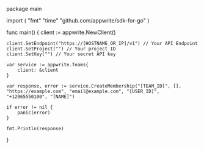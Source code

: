 package main

import (
    "fmt"
    "time"
    "github.com/appwrite/sdk-for-go"
)

func main() {
    client := appwrite.NewClient()

    client.SetEndpoint("https://[HOSTNAME_OR_IP]/v1") // Your API Endpoint
    client.SetProject("") // Your project ID
    client.SetKey("") // Your secret API key

    var service := appwrite.Teams{
        client: &client
    }

    var response, error := service.CreateMembership("[TEAM_ID]", [], "https://example.com", "email@example.com", "[USER_ID]", "+12065550100", "[NAME]")

    if error != nil {
        panic(error)
    }

    fmt.Println(response)
}
